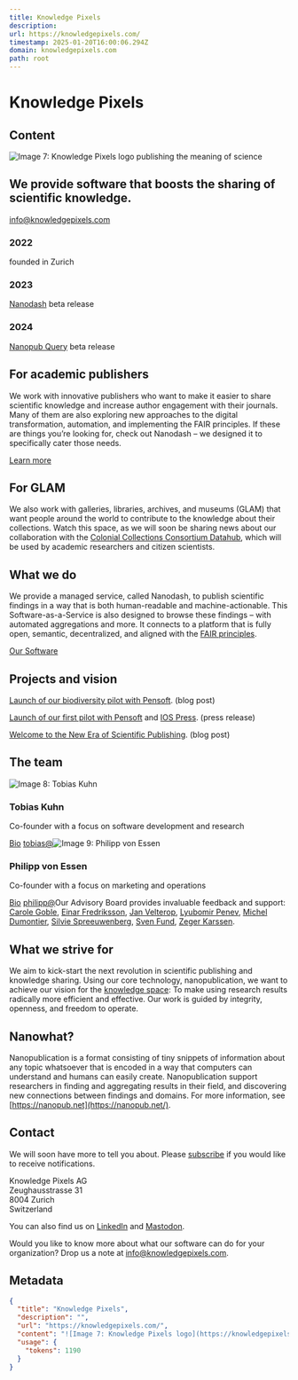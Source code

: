 ```yaml
---
title: Knowledge Pixels
description: 
url: https://knowledgepixels.com/
timestamp: 2025-01-20T16:00:06.294Z
domain: knowledgepixels.com
path: root
---
```


# Knowledge Pixels



## Content

![Image 7: Knowledge Pixels logo](https://knowledgepixels.com/assets/img/knowledge-pixels-logo-rgb.svg) publishing the meaning of science

We provide software that boosts the sharing of scientific knowledge.
--------------------------------------------------------------------

[info@knowledgepixels.com](mailto:info@knowledgepixels.com)

### 2022

founded in Zurich

### 2023

[Nanodash](https://nanodash.knowledgepixels.com/) beta release

### 2024

[Nanopub Query](https://github.com/knowledgepixels/nanopub-query) beta release

For academic publishers
-----------------------

We work with innovative publishers who want to make it easier to share scientific knowledge and increase author engagement with their journals. Many of them are also exploring new approaches to the digital transformation, automation, and implementing the FAIR principles. If these are things you’re looking for, check out Nanodash – we designed it to specifically cater those needs.

[Learn more](https://knowledgepixels.com/for-publishers.html)

For GLAM
--------

We also work with galleries, libraries, archives, and museums (GLAM) that want people around the world to contribute to the knowledge about their collections. Watch this space, as we will soon be sharing news about our collaboration with the [Colonial Collections Consortium Datahub](https://wp-dev.colonialcollections.org/index.php/en/datahub-2/), which will be used by academic researchers and citizen scientists.

What we do
----------

We provide a managed service, called Nanodash, to publish scientific findings in a way that is both human-readable and machine-actionable. This Software-as-a-Service is also designed to browse these findings – with automated aggregations and more. It connects to a platform that is fully open, semantic, decentralized, and aligned with the [FAIR principles](https://www.go-fair.org/fair-principles/).

[Our Software](https://knowledgepixels.com/software.html)

Projects and vision
-------------------

[Launch of our biodiversity pilot with Pensoft](https://blog.pensoft.net/2023/09/12/nanopublications-tailored-to-biodiversity-data/). (blog post)

[Launch of our first pilot with Pensoft](https://www.eurekalert.org/news-releases/988615) and [IOS Press](https://www.iospress.com/news/introducing-fair-findings-innovators-and-publishers-join-forces-to-make-scientific-articles). (press release)

[Welcome to the New Era of Scientific Publishing](https://gist.github.com/tkuhn/1a99ce119d248f53689d52239512ec1f). (blog post)

The team
--------

![Image 8: Tobias Kuhn](https://knowledgepixels.com/assets/img/tobias.jpg)

### Tobias Kuhn

Co-founder with a focus on software development and research

[Bio](https://knowledgepixels.com/bios.html) [tobias@](mailto:tobias@knowledgepixels.com)![Image 9: Philipp von Essen](https://knowledgepixels.com/assets/img/philipp.jpg)

### Philipp von Essen

Co-founder with a focus on marketing and operations

[Bio](https://knowledgepixels.com/bios.html) [philipp@](mailto:philipp@knowledgepixels.com)Our Advisory Board provides invaluable feedback and support: [Carole Goble](https://research.manchester.ac.uk/en/persons/carole.goble), [Einar Fredriksson](https://www.iospress.com/news/celebrating-35-years-of-ios-press), [Jan Velterop](https://en.wikipedia.org/wiki/Jan_Velterop), [Lyubomir Penev](https://pensoft.net/lyubomir_penev), [Michel Dumontier](https://www.maastrichtuniversity.nl/michel.dumontier), [Silvie Spreeuwenberg](http://www.silviespreeuwenberg.com/), [Sven Fund](https://www.linkedin.com/in/svenfund/), [Zeger Karssen](https://www.stm-assoc.org/people/zeger-karssen/).

What we strive for
------------------

We aim to kick-start the next revolution in scientific publishing and knowledge sharing. Using our core technology, nanopublication, we want to achieve our vision for the [knowledge space](https://w3id.org/knowledge-space/): To make using research results radically more efficient and effective. Our work is guided by integrity, openness, and freedom to operate.

Nanowhat?
---------

Nanopublication is a format consisting of tiny snippets of information about any topic whatsoever that is encoded in a way that computers can understand and humans can easily create. Nanopublication support researchers in finding and aggregating results in their field, and discovering new connections between findings and domains. For more information, see [https://nanopub.net](https://nanopub.net/).

Contact
-------

We will soon have more to tell you about. Please [subscribe](mailto:knowledgepixels+subscribe@googlegroups.com?subject=auto-subscribe&body=Sending%20this%20email%20will%20automatically%20subscribe%20you.) if you would like to receive notifications.

Knowledge Pixels AG  
Zeughausstrasse 31  
8004 Zurich  
Switzerland

You can also find us on [LinkedIn](https://www.linkedin.com/company/knowledge-pixels) and [Mastodon](https://mstdn.social/@knowledgepixels).

Would you like to know more about what our software can do for your organization? Drop us a note at [info@knowledgepixels.com](mailto:info@knowledgepixels.com).

## Metadata

```json
{
  "title": "Knowledge Pixels",
  "description": "",
  "url": "https://knowledgepixels.com/",
  "content": "![Image 7: Knowledge Pixels logo](https://knowledgepixels.com/assets/img/knowledge-pixels-logo-rgb.svg) publishing the meaning of science\n\nWe provide software that boosts the sharing of scientific knowledge.\n--------------------------------------------------------------------\n\n[info@knowledgepixels.com](mailto:info@knowledgepixels.com)\n\n### 2022\n\nfounded in Zurich\n\n### 2023\n\n[Nanodash](https://nanodash.knowledgepixels.com/) beta release\n\n### 2024\n\n[Nanopub Query](https://github.com/knowledgepixels/nanopub-query) beta release\n\nFor academic publishers\n-----------------------\n\nWe work with innovative publishers who want to make it easier to share scientific knowledge and increase author engagement with their journals. Many of them are also exploring new approaches to the digital transformation, automation, and implementing the FAIR principles. If these are things you’re looking for, check out Nanodash – we designed it to specifically cater those needs.\n\n[Learn more](https://knowledgepixels.com/for-publishers.html)\n\nFor GLAM\n--------\n\nWe also work with galleries, libraries, archives, and museums (GLAM) that want people around the world to contribute to the knowledge about their collections. Watch this space, as we will soon be sharing news about our collaboration with the [Colonial Collections Consortium Datahub](https://wp-dev.colonialcollections.org/index.php/en/datahub-2/), which will be used by academic researchers and citizen scientists.\n\nWhat we do\n----------\n\nWe provide a managed service, called Nanodash, to publish scientific findings in a way that is both human-readable and machine-actionable. This Software-as-a-Service is also designed to browse these findings – with automated aggregations and more. It connects to a platform that is fully open, semantic, decentralized, and aligned with the [FAIR principles](https://www.go-fair.org/fair-principles/).\n\n[Our Software](https://knowledgepixels.com/software.html)\n\nProjects and vision\n-------------------\n\n[Launch of our biodiversity pilot with Pensoft](https://blog.pensoft.net/2023/09/12/nanopublications-tailored-to-biodiversity-data/). (blog post)\n\n[Launch of our first pilot with Pensoft](https://www.eurekalert.org/news-releases/988615) and [IOS Press](https://www.iospress.com/news/introducing-fair-findings-innovators-and-publishers-join-forces-to-make-scientific-articles). (press release)\n\n[Welcome to the New Era of Scientific Publishing](https://gist.github.com/tkuhn/1a99ce119d248f53689d52239512ec1f). (blog post)\n\nThe team\n--------\n\n![Image 8: Tobias Kuhn](https://knowledgepixels.com/assets/img/tobias.jpg)\n\n### Tobias Kuhn\n\nCo-founder with a focus on software development and research\n\n[Bio](https://knowledgepixels.com/bios.html) [tobias@](mailto:tobias@knowledgepixels.com)![Image 9: Philipp von Essen](https://knowledgepixels.com/assets/img/philipp.jpg)\n\n### Philipp von Essen\n\nCo-founder with a focus on marketing and operations\n\n[Bio](https://knowledgepixels.com/bios.html) [philipp@](mailto:philipp@knowledgepixels.com)Our Advisory Board provides invaluable feedback and support: [Carole Goble](https://research.manchester.ac.uk/en/persons/carole.goble), [Einar Fredriksson](https://www.iospress.com/news/celebrating-35-years-of-ios-press), [Jan Velterop](https://en.wikipedia.org/wiki/Jan_Velterop), [Lyubomir Penev](https://pensoft.net/lyubomir_penev), [Michel Dumontier](https://www.maastrichtuniversity.nl/michel.dumontier), [Silvie Spreeuwenberg](http://www.silviespreeuwenberg.com/), [Sven Fund](https://www.linkedin.com/in/svenfund/), [Zeger Karssen](https://www.stm-assoc.org/people/zeger-karssen/).\n\nWhat we strive for\n------------------\n\nWe aim to kick-start the next revolution in scientific publishing and knowledge sharing. Using our core technology, nanopublication, we want to achieve our vision for the [knowledge space](https://w3id.org/knowledge-space/): To make using research results radically more efficient and effective. Our work is guided by integrity, openness, and freedom to operate.\n\nNanowhat?\n---------\n\nNanopublication is a format consisting of tiny snippets of information about any topic whatsoever that is encoded in a way that computers can understand and humans can easily create. Nanopublication support researchers in finding and aggregating results in their field, and discovering new connections between findings and domains. For more information, see [https://nanopub.net](https://nanopub.net/).\n\nContact\n-------\n\nWe will soon have more to tell you about. Please [subscribe](mailto:knowledgepixels+subscribe@googlegroups.com?subject=auto-subscribe&body=Sending%20this%20email%20will%20automatically%20subscribe%20you.) if you would like to receive notifications.\n\nKnowledge Pixels AG  \nZeughausstrasse 31  \n8004 Zurich  \nSwitzerland\n\nYou can also find us on [LinkedIn](https://www.linkedin.com/company/knowledge-pixels) and [Mastodon](https://mstdn.social/@knowledgepixels).\n\nWould you like to know more about what our software can do for your organization? Drop us a note at [info@knowledgepixels.com](mailto:info@knowledgepixels.com).",
  "usage": {
    "tokens": 1190
  }
}
```
